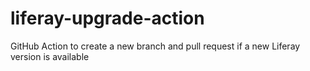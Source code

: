 # liferay-upgrade-action
GitHub Action to create a new branch and pull request if a new Liferay version is available
